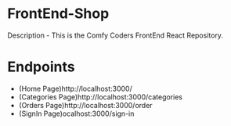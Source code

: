 # FrontEnd-Shop 

Description - This is the Comfy Coders FrontEnd React Repository.

# Endpoints



* (Home Page)http://localhost:3000/ 
* (Categories Page)http://localhost:3000/categories 
* (Orders Page)http://localhost:3000/order
* (SignIn Page)ocalhost:3000/sign-in

